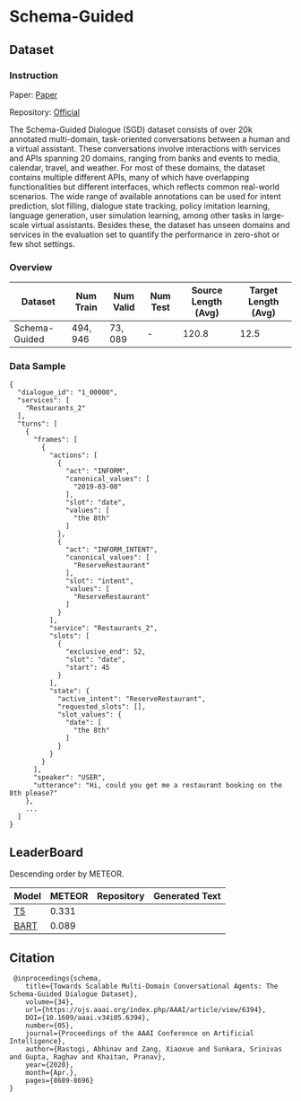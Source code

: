 # Schema-Guided

## Dataset

### Instruction

Paper: [Paper](https://ojs.aaai.org/index.php/AAAI/article/view/6394)

Repository: [Official](https://github.com/google-research-datasets/dstc8-schema-guided-dialogue)

The Schema-Guided Dialogue (SGD) dataset consists of over 20k annotated multi-domain, task-oriented conversations between a human and a virtual assistant. These conversations involve interactions with services and APIs spanning 20 domains, ranging from banks and events to media, calendar, travel, and weather. For most of these domains, the dataset contains multiple different APIs, many of which have overlapping functionalities but different interfaces, which reflects common real-world scenarios. The wide range of available annotations can be used for intent prediction, slot filling, dialogue state tracking, policy imitation learning, language generation, user simulation learning, among other tasks in large-scale virtual assistants. Besides these, the dataset has unseen domains and services in the evaluation set to quantify the performance in zero-shot or few shot settings.

### Overview

| Dataset       | Num Train | Num Valid | Num Test | Source Length (Avg) | Target Length (Avg) |
| ------------- | --------- | --------- | -------- | ------------------- | ------------------- |
| Schema-Guided | $494,946$ | $73,089$  | -        | $120.8$             | $12.5$              |

### Data Sample

```
{
  "dialogue_id": "1_00000",
  "services": [
    "Restaurants_2"
  ],
  "turns": [
    {
      "frames": [
        {
          "actions": [
            {
              "act": "INFORM",
              "canonical_values": [
                "2019-03-08"
              ],
              "slot": "date",
              "values": [
                "the 8th"
              ]
            },
            {
              "act": "INFORM_INTENT",
              "canonical_values": [
                "ReserveRestaurant"
              ],
              "slot": "intent",
              "values": [
                "ReserveRestaurant"
              ]
            }
          ],
          "service": "Restaurants_2",
          "slots": [
            {
              "exclusive_end": 52,
              "slot": "date",
              "start": 45
            }
          ],
          "state": {
            "active_intent": "ReserveRestaurant",
            "requested_slots": [],
            "slot_values": {
              "date": [
                "the 8th"
              ]
            }
          }
        }
      ],
      "speaker": "USER",
      "utterance": "Hi, could you get me a restaurant booking on the 8th please?"
    },
    ...
  ]
}
```

## LeaderBoard

Descending order by METEOR.

| Model                                          | METEOR  | Repository | Generated Text |
| ---------------------------------------------- | ------- | ---------- | -------------- |
| [T5](https://arxiv.org/pdf/2102.01672v3.pdf)   | $0.331$ |            |                |
| [BART](https://arxiv.org/pdf/2102.01672v3.pdf) | $0.089$ |            |                |

## Citation

```
 @inproceedings{schema, 
	title={Towards Scalable Multi-Domain Conversational Agents: The Schema-Guided Dialogue Dataset}, 
	volume={34}, 
	url={https://ojs.aaai.org/index.php/AAAI/article/view/6394}, 
	DOI={10.1609/aaai.v34i05.6394}, 
	number={05}, 
	journal={Proceedings of the AAAI Conference on Artificial Intelligence}, 
	author={Rastogi, Abhinav and Zang, Xiaoxue and Sunkara, Srinivas and Gupta, Raghav and Khaitan, Pranav}, 
	year={2020}, 
	month={Apr.}, 
	pages={8689-8696}
}
```